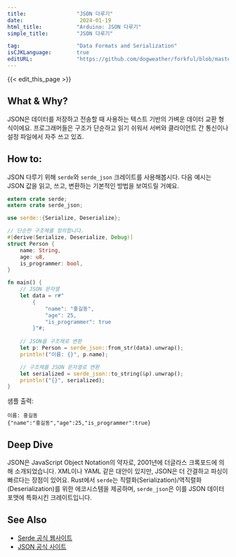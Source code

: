 ```yaml
---
title:                "JSON 다루기"
date:                  2024-01-19
html_title:           "Arduino: JSON 다루기"
simple_title:         "JSON 다루기"

tag:                  "Data Formats and Serialization"
isCJKLanguage:        true
editURL:              "https://github.com/dogweather/forkful/blob/master/content/ko/rust/working-with-json.md"
---
```


{{< edit_this_page >}}

## What & Why?
JSON은 데이터를 저장하고 전송할 때 사용하는 텍스트 기반의 가벼운 데이터 교환 형식이에요. 프로그래머들은 구조가 단순하고 읽기 쉬워서 서버와 클라이언트 간 통신이나 설정 파일에서 자주 쓰고 있죠.

## How to:
JSON 다루기 위해 `serde`와 `serde_json` 크레이트를 사용해봅시다. 다음 예시는 JSON 값을 읽고, 쓰고, 변환하는 기본적인 방법을 보여드릴 거예요.

```Rust
extern crate serde;
extern crate serde_json;

use serde::{Serialize, Deserialize};

// 단순한 구조체를 정의합니다.
#[derive(Serialize, Deserialize, Debug)]
struct Person {
    name: String,
    age: u8,
    is_programmer: bool,
}

fn main() {
    // JSON 문자열
    let data = r#"
        {
            "name": "홍길동",
            "age": 25,
            "is_programmer": true
        }"#;
    
    // JSON을 구조체로 변환
    let p: Person = serde_json::from_str(data).unwrap();
    println!("이름: {}", p.name);

    // 구조체를 JSON 문자열로 변환
    let serialized = serde_json::to_string(&p).unwrap();
    println!("{}", serialized);
}
```

샘플 출력:
```
이름: 홍길동
{"name":"홍길동","age":25,"is_programmer":true}
```

## Deep Dive
JSON은 JavaScript Object Notation의 약자로, 2001년에 더글라스 크록포드에 의해 소개되었습니다. XML이나 YAML 같은 대안이 있지만, JSON은 더 간결하고 파싱이 빠르다는 장점이 있어요. Rust에서 `serde`는 직렬화(Serialization)/역직렬화(Deserialization)를 위한 에코시스템을 제공하며, `serde_json`은 이를 JSON 데이터 포맷에 특화시킨 크레이트입니다.

## See Also
- [Serde 공식 웹사이트](https://serde.rs/)
- [JSON 공식 사이트](https://www.json.org/json-en.html)
